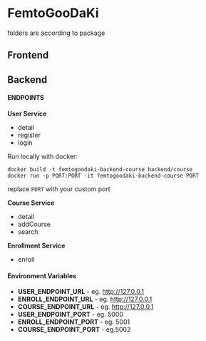 # FemtoGooDaKi

folders are according to package

## Frontend

## Backend
#### ENDPOINTS
**User Service**
  - detail
  - register
  - login

Run locally with docker:
```
docker build -t femtogoodaki-backend-course backend/course
docker run -p PORT:PORT -it femtogoodaki-backend-course PORT
```
replace `PORT` with your custom port

**Course Service**
  - detail
  - addCourse
  - search

**Enrollment Service**
  - enroll

#### Environment Variables
  - **USER_ENDPOINT_URL** - eg. http://127.0.0.1
  - **ENROLL_ENDPOINT_URL** - eg. http://127.0.0.1
  - **COURSE_ENDPOINT_URL** - eg. http://127.0.0.1
  - **USER_ENDPOINT_PORT** - eg. 5000
  - **ENROLL_ENDPOINT_PORT** - eg. 5001
  - **COURSE_ENDPOINT_PORT** - eg.5002
